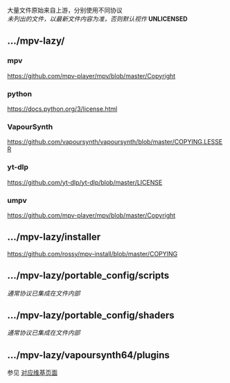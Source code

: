 大量文件原始来自上游，分别使用不同协议  
_未列出的文件，以最新文件内容为准，否则默认视作_ **UNLICENSED**



## .../mpv-lazy/

### mpv
https://github.com/mpv-player/mpv/blob/master/Copyright

### python
https://docs.python.org/3/license.html

### VapourSynth
https://github.com/vapoursynth/vapoursynth/blob/master/COPYING.LESSER

### yt-dlp
https://github.com/yt-dlp/yt-dlp/blob/master/LICENSE

### umpv
https://github.com/mpv-player/mpv/blob/master/Copyright


## .../mpv-lazy/installer
https://github.com/rossy/mpv-install/blob/master/COPYING


## .../mpv-lazy/portable_config/scripts

_通常协议已集成在文件内部_


## .../mpv-lazy/portable_config/shaders

_通常协议已集成在文件内部_


## .../mpv-lazy/vapoursynth64/plugins

参见 [对应维基页面](https://github.com/hooke007/mpv_PlayKit/wiki/2_portable_config#vs%E8%84%9A%E6%9C%AC%E8%B7%AF%E5%BE%84-)
